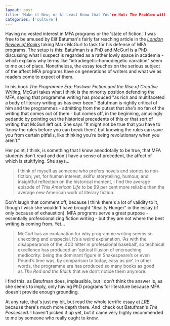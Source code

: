 ```yaml
---
layout: post
title: 'Make it New, or At Least Know that You're Not: The Problem with MFAs'
categories: ['culture']
---
```

<div>

Having no vested interest in MFA programs or the 'state of fiction,' I was free to be amused by Elif Batuman's fairly far reaching article in the <em><a href="http://www.lrb.co.uk/v32/n18/elif-batuman/get-a-real-degree#fn-ref-asterisk">London Review of Books</a></em> taking Mark McGurl to task for his defense of MFA programs. The setup is this: Batufman is a PhD and McGurl is a PhD discussing what I suspect is regarded as a rather lowly space in academia - which explains why terms like "intradiegetic-homodiegetic narration" seem to me out of place. Nonetheless, the essay touches on the serious subject of the affect MFA programs have on generations of writers and what we as readers come to expect of them.

In his book <em>The Programme Era: Postwar Fiction and the Rise of Creative Writing</em>, McGurl takes what I think is the minority position defending the MFA, saying that programme writing has produced "as rich and multifaceted a body of literary writing as has ever been." Batufman is rightly critical of him and the programmes - admitting from the outset that she's no fan of the writing that comes out of them - but comes off, in the beginning, amusingly pedantic by pointing out the historical precedents of this or that sort of writing that McGurl left out. She says "It might not be true that you have to ‘know the rules before you can break them’, but knowing the rules can save you from certain pitfalls, like thinking you’re being revolutionary when you aren’t."

Her point, I think, is something that I know anecdotally to be true, that MFA students don't read and don't have a sense of precedent, the affect of which is stultifying. She says...
<blockquote>I think of myself as someone who prefers novels and stories to non-fiction; yet, for human interest, skilful storytelling, humour, and insightful reflection on the historical moment, I find the average episode of <em>This American Life</em> to be 99 per cent more reliable than the average new American work of literary fiction.</blockquote>
Don't laugh that comment off, because I think there's a lot of validity to it, though I wish she wouldn't have brought "Reality Hunger" in the essay (if only because of exhaustion). MFA programs serve a great purpose - essentially professionalizing fiction writing - but they are not where the best writing is coming from. Yet...
<blockquote>McGurl has an explanation for why programme writing seems so unexciting and unspecial. It’s a weird explanation. ‘As with the disappearance of the .400 hitter in professional baseball’, so technical excellence has produced an ‘optical illusion of encroaching mediocrity: being the dominant figure in Shakespeare’s or even Pound’s time was, by comparison to today, easy as pie’. In other words, the programme era has produced so many books as good as <em>The Red and the Black</em> that we don’t notice them anymore.</blockquote>
I find this, as Batufman does, implausible, but I don't think the answer is, as she seems to imply, only having PhD programs for literature because MFA doesn't provide enough grounding.

At any rate, that's just my bit, but read the whole terrific essay at <em><a href="http://www.lrb.co.uk/v32/n18/elif-batuman/get-a-real-degree#fn-ref-asterisk">LRB</a> </em>because there's much more depth there<em>. A<span style="font-style: normal">nd  check out Batufman's </span>The Possessed<span style="font-style: normal">. I haven't picked it up yet, but it came very highly recommended to me by someone who really ought to know. </span></em>

</div>
